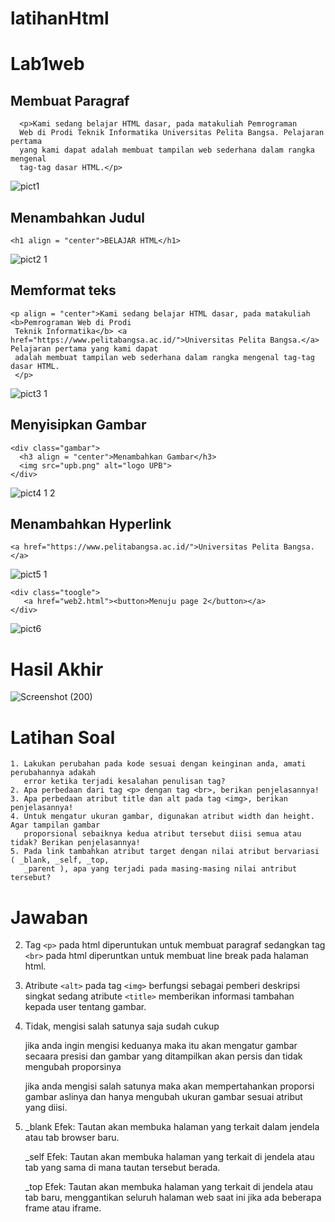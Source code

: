 # latihanHtml
# Lab1web

## Membuat Paragraf
```
  <p>Kami sedang belajar HTML dasar, pada matakuliah Pemrograman
  Web di Prodi Teknik Informatika Universitas Pelita Bangsa. Pelajaran pertama
  yang kami dapat adalah membuat tampilan web sederhana dalam rangka mengenal
  tag-tag dasar HTML.</p>
```

![pict1](https://raw.githubusercontent.com/faizfauzimuzakki/dkufgw/main/gambar2.jpg?token=GHSAT0AAAAAACILOCEOPJ57LFOMRKXTODO2ZI3CP6A)

## Menambahkan Judul
```
<h1 align = "center">BELAJAR HTML</h1>
```
![pict2 1]()

## Memformat teks
```
<p align = "center">Kami sedang belajar HTML dasar, pada matakuliah <b>Pemrograman Web di Prodi
 Teknik Informatika</b> <a href="https://www.pelitabangsa.ac.id/">Universitas Pelita Bangsa.</a> Pelajaran pertama yang kami dapat
 adalah membuat tampilan web sederhana dalam rangka mengenal tag-tag dasar HTML.
 </p>
```

![pict3 1](https://raw.githubusercontent.com/faizfauzimuzakki/dkufgw/main/gambar2.jpg?token=GHSAT0AAAAAACILOCEOPJ57LFOMRKXTODO2ZI3CP6A)


## Menyisipkan Gambar
```
<div class="gambar">
  <h3 align = "center">Menambahkan Gambar</h3>
  <img src="upb.png" alt="logo UPB">
</div>
```

![pict4 1](https://raw.githubusercontent.com/faizfauzimuzakki/dkufgw/main/gambar5.jpg?token=GHSAT0AAAAAACILOCEP4TAGEAT4R2HP5MJ2ZI3CH7Q)
2

## Menambahkan Hyperlink
```
<a href="https://www.pelitabangsa.ac.id/">Universitas Pelita Bangsa.</a>
```

![pict5 1](https://raw.githubusercontent.com/faizfauzimuzakki/dkufgw/main/gambar6.jpg?token=GHSAT0AAAAAACILOCEO4YLFCDB4K2WLCOPSZI3CI5Q)

```
<div class="toogle">
   <a href="web2.html"><button>Menuju page 2</button></a>
</div>
```

![pict6](https://raw.githubusercontent.com/faizfauzimuzakki/dkufgw/main/gambar7.jpg?token=GHSAT0AAAAAACILOCEPL5MB2EFHHZ6KO55YZI3CJUA)

# Hasil Akhir

![Screenshot (200)](last.png)


# Latihan Soal
```
1. Lakukan perubahan pada kode sesuai dengan keinginan anda, amati perubahannya adakah
   error ketika terjadi kesalahan penulisan tag?
2. Apa perbedaan dari tag <p> dengan tag <br>, berikan penjelasannya!
3. Apa perbedaan atribut title dan alt pada tag <img>, berikan penjelasannya!
4. Untuk mengatur ukuran gambar, digunakan atribut width dan height. Agar tampilan gambar
   proporsional sebaiknya kedua atribut tersebut diisi semua atau tidak? Berikan penjelasannya!
5. Pada link tambahkan atribut target dengan nilai atribut bervariasi ( _blank, _self, _top,
   _parent ), apa yang terjadi pada masing-masing nilai antribut tersebut?
```
# Jawaban
2. Tag ```<p>``` pada html diperuntukan untuk membuat paragraf sedangkan tag ```<br>``` pada html diperuntkan untuk membuat line break pada halaman html.
3. Atribute ```<alt>``` pada tag ```<img>``` berfungsi sebagai pemberi deskripsi singkat sedang atribute ```<title>``` memberikan informasi tambahan kepada user tentang       gambar.
4. Tidak, mengisi salah satunya saja sudah cukup

   jika anda ingin mengisi keduanya maka itu akan mengatur gambar secaara presisi dan gambar yang ditampilkan akan persis dan tidak mengubah proporsinya

   jika anda mengisi salah satunya maka akan mempertahankan proporsi gambar aslinya dan hanya mengubah ukuran gambar sesuai atribut yang diisi.
5. _blank
   Efek: Tautan akan membuka halaman yang terkait dalam jendela atau tab browser baru.
   
   _self
   Efek: Tautan akan membuka halaman yang terkait di jendela atau tab yang sama di mana tautan tersebut berada.
   
   _top
   Efek: Tautan akan membuka halaman yang terkait di jendela atau tab baru, menggantikan seluruh halaman web saat ini jika ada beberapa frame atau iframe.

